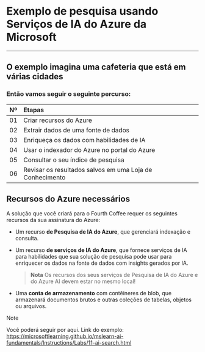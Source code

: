 # Exemplo de pesquisa usando Serviços de IA do Azure da Microsoft
---

## O exemplo imagina uma cafeteria que está em várias cidades


### Então vamos seguir o seguinte percurso:

<table>
  <thead>
    <tr align="left">
      <th>Nº</th>
      <th>Etapas</th>
    </tr>
  </thead>
  <tbody align="left">
    <tr>
      <td>01</td>
      <td>Criar recursos do Azure</td>
    </tr>
    <tr>
      <td>02</td>
      <td>Extrair dados de uma fonte de dados</td>
    </tr>
    <tr>
      <td>03</td>
      <td>Enriqueça os dados com habilidades de IA</td>  
    </tr>
    <tr>
      <td>04</td>
      <td>Usar o indexador do Azure no portal do Azure</td>    
    </tr>
    <tr>
      <td>05</td>
      <td>Consultar o seu índice de pesquisa</td>    
    </tr>
    <tr>
      <td>06</td>
      <td>Revisar os resultados salvos em uma Loja de Conhecimento</td>    
    </tr>
  </tbody>
</table>


Recursos do Azure necessários
-----------------------------

A solução que você criará para o Fourth Coffee requer os seguintes recursos da sua assinatura do Azure:

*   Um recurso **de Pesquisa de IA do Azure**, que gerenciará indexação e consulta.
*   Um recurso **de serviços de IA do Azure**, que fornece serviços de IA para habilidades que sua solução de pesquisa pode usar para enriquecer os dados na fonte de dados com insights gerados por IA.
    
    > **Nota** Os recursos dos seus serviços de Pesquisa de IA do Azure e do Azure AI devem estar no mesmo local!
    
*   Uma **conta de armazenamento** com contêineres de blob, que armazenará documentos brutos e outras coleções de tabelas, objetos ou arquivos.


> [!NOTE]   
> Você poderá seguir por aqui.
> Link do exemplo: https://microsoftlearning.github.io/mslearn-ai-fundamentals/Instructions/Labs/11-ai-search.html


